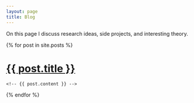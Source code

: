 ```yaml
---
layout: page
title: Blog
---
```


On this page I discuss research ideas, side projects, and interesting theory.

<div class="posts">
  {% for post in site.posts %}
  <div class="post">
    <h1 class="post-title">
      <a href="{{ post.url }}">
        {{ post.title }}
      </a>
    </h1>



    <!-- {{ post.content }} -->
  </div>
  {% endfor %}
</div>

